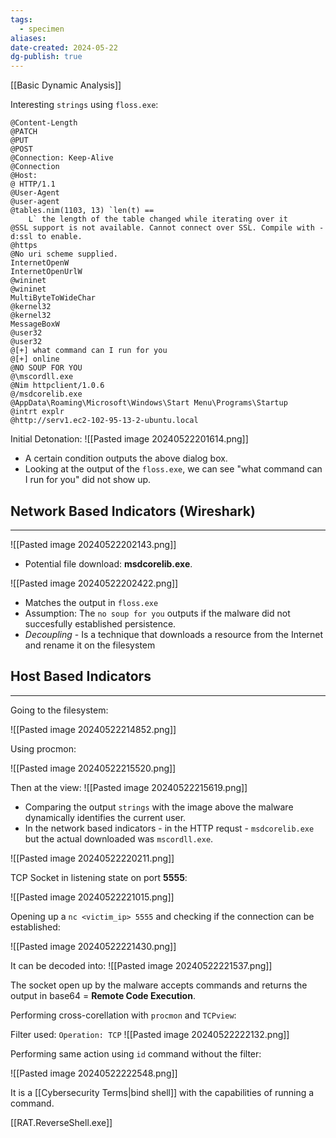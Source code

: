 ```yaml
---
tags:
  - specimen
aliases: 
date-created: 2024-05-22
dg-publish: true
---
```

[[Basic Dynamic Analysis]]

Interesting `strings` using `floss.exe`:

```
@Content-Length
@PATCH
@PUT
@POST
@Connection: Keep-Alive
@Connection
@Host: 
@ HTTP/1.1
@User-Agent
@user-agent
@tables.nim(1103, 13) `len(t) ==
    L` the length of the table changed while iterating over it
@SSL support is not available. Cannot connect over SSL. Compile with -d:ssl to enable.
@https
@No uri scheme supplied.
InternetOpenW
InternetOpenUrlW
@wininet
@wininet
MultiByteToWideChar
@kernel32
@kernel32
MessageBoxW
@user32
@user32
@[+] what command can I run for you
@[+] online
@NO SOUP FOR YOU
@\mscordll.exe
@Nim httpclient/1.0.6
@/msdcorelib.exe
@AppData\Roaming\Microsoft\Windows\Start Menu\Programs\Startup
@intrt explr
@http://serv1.ec2-102-95-13-2-ubuntu.local
```

Initial Detonation:
![[Pasted image 20240522201614.png]]

- A certain condition outputs the above dialog box.
- Looking at the output of the `floss.exe`, we can see "what command can I run for you" did not show up.

## Network Based Indicators (Wireshark)
---
![[Pasted image 20240522202143.png]]

- Potential file download: **msdcorelib.exe**.

![[Pasted image 20240522202422.png]]

- Matches the output in `floss.exe`
- Assumption: The `no soup for you` outputs if the malware did not succesfully established persistence.
- _Decoupling_ - Is a technique that downloads a resource from the Internet and rename it on the filesystem

## Host Based Indicators
---
Going to the filesystem:

![[Pasted image 20240522214852.png]]

Using procmon:

![[Pasted image 20240522215520.png]]

Then at the view:
![[Pasted image 20240522215619.png]]

- Comparing the output `strings` with the image above the malware dynamically identifies the current user.
- In the network based indicators - in the HTTP requst - `msdcorelib.exe` but the actual downloaded was `mscordll.exe`.

![[Pasted image 20240522220211.png]]

TCP Socket in listening state on port **5555**:

![[Pasted image 20240522221015.png]]

Opening up a `nc <victim_ip> 5555` and checking if the connection can be established:

![[Pasted image 20240522221430.png]]

It can be decoded into:
![[Pasted image 20240522221537.png]]

The socket open up by the malware accepts commands and returns the output in base64 = **Remote Code Execution**.

Performing cross-corellation with `procmon` and `TCPview`:

Filter used: `Operation: TCP`
![[Pasted image 20240522222132.png]]

Performing same action using `id` command without the filter:

![[Pasted image 20240522222548.png]]

It is a [[Cybersecurity Terms|bind shell]] with the capabilities of running a command.

[[RAT.ReverseShell.exe]] 